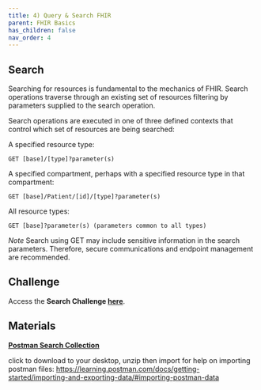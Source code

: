 ```yaml
---
title: 4) Query & Search FHIR
parent: FHIR Basics
has_children: false
nav_order: 4
---
```



## Search 
Searching for resources is fundamental to the mechanics of FHIR. Search operations traverse through an existing set of resources filtering by parameters supplied to the search operation.

Search operations are executed in one of three defined contexts that control which set of resources are being searched:

A specified resource type: 
```azurecli
GET [base]/[type]?parameter(s)
```

A specified compartment, perhaps with a specified resource type in that compartment: 
```azurecli
GET [base]/Patient/[id]/[type]?parameter(s)
```

All resource types:  
```azurecli
GET [base]?parameter(s) (parameters common to all types)
```

_Note_ Search using GET may include sensitive information in the search parameters. Therefore, secure communications and endpoint management are recommended.

## Challenge 

Access the **Search Challenge [here](https://github.com/microsoft/openhack-mc4h/tree/main/Challenge-4)**.


## Materials   
**[Postman Search Collection](./assets/zip/FHIR_Search.postman_collection.zip)**

click to download to your desktop, unzip then import
for help on importing postman files: https://learning.postman.com/docs/getting-started/importing-and-exporting-data/#importing-postman-data
